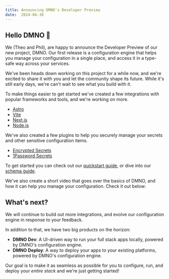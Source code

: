 ```yaml
---
title: Announcing DMNO's Developer Preview
date:  2024-04-30
---
```


## Hello DMNO 👋

We (Theo and Phil), are happy to announce the Developer Preview of our new project, DMNO. Our first release is a configuration engine that helps you manage your configuration in a single place, and access it in a type-safe way across your services.

We've been heads down working on this project for a while now, and we're excited to share it with you and let the community shape its future. While it's still early days, we're can't wait to see what you build with it.

To make things easier to get started we've created a few integrations with popular frameworks and tools, and we're working on more. 

- [Astro](/docs/integrations/astro/)
- [Vite](/docs/integrations/vite/)
- [Next.js](/docs/integrations/nextjs/)
- [Node.js](/docs/integrations/node/)

We've also created a few plugins to help you securely manage your secrets and other sensitive configuration items.

- [Encrypted Secrets](/docs/plugins/encrypted-vault/)
- [1Password Secrets](/docs/plugins/1password/)

To get started you can check out our [quickstart guide](/docs/get-started/quickstart/), or dive into our [schema guide](/docs/guides/schema/).

We've also create a short video that goes over the basics of DMNO, and how it can help you manage your configuration. Check it out below:

## What's next?

We will continue to build out more integrations, and evolve our configuration engine in response to your feedback. 

In addition to that, we have two big products on the horizon: 
- **DMNO Dev**: A UI-driven way to run your full stack apps locally, powered by DMNO's configuration engine.
- **DMNO Deploy**: A way to deploy your apps to your existing platforms, powered by DMNO's configuration engine.

Our goal is to make it as seamless as possible for you to configure, run, and deploy your _entire stack_ and we're just getting started! 
